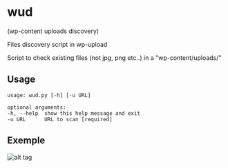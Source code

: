 # wud

(wp-content uploads discovery)

Files discovery script in wp-upload

Script to check existing files (not jpg, png etc..) in a "wp-content/uploads/"


## Usage

```
usage: wud.py [-h] [-u URL]

optional arguments:
-h, --help  show this help message and exit
-u URL      URL to scan [required]
```

## Exemple

![alt tag](https://github.com/c0dejump/wud/blob/main/static/exemple.png)
